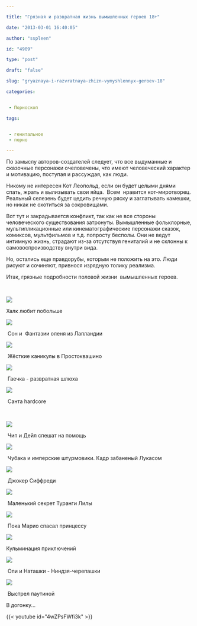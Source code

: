 ```yaml
---

title: "Грязная и развратная жизнь вымышленных героев 18+"

date: "2013-03-01 16:40:05"

author: "sspleen"

id: "4909"

type: "post"

draft: "false"

slug: "gryaznaya-i-razvratnaya-zhizn-vymyshlennyx-geroev-18"

categories:


 - Порноскоп

tags:


 - генитальное
 - порно

---
```

По замыслу авторов-создателей следует, что все выдуманные и сказочные персонажи очеловечены, что имеют человеческий характер и мотивацию, поступая и рассуждая, как люди.  
  
Никому не интересен Кот Леопольд, если он будет целыми днями спать, жрать и вылизывать свои яйца.  Всем  нравится кот-миротворец. Реальный селезень будет цедить речную ряску и заглатывать камешки, но никак не охотиться за сокровищами.  
  
Вот тут и закрадывается конфликт, так как не все стороны человеческого существования затронуты. Вымышленные фольклорные, мультипликационные или кинематографические персонажи сказок, комиксов, мультфильмов и т.д. попросту бесполы. Они не ведут интимную жизнь, страдают из-за отсутствуя гениталий и не склонны к самовоспроизводству внутри вида.  
  
Но, остались еще правдорубы, которым не положить на это. Люди рисуют и сочиняют, привнося изрядную толику реализма.  
  
Итак, грязные подробности половой жизни  вымышленных героев.  
  
   
  
[![](/uploads/2013/03/boobs-hulk.jpg)](/2013/03/gryaznaya-i-razvratnaya-zhizn-vymyshlennyx-geroev-18/boobs-hulk/)  

Халк любит побольше

  
[![](/uploads/2013/03/tumblr_meqfmeakmb1rlwj7ho1_500.gif)](/2013/03/gryaznaya-i-razvratnaya-zhizn-vymyshlennyx-geroev-18/tumblr_meqfmeakmb1rlwj7ho1_500/)  

 Сон и  Фантазии оленя из Лапландии

  
[![](/uploads/2013/03/внезапно.png)](/2013/03/gryaznaya-i-razvratnaya-zhizn-vymyshlennyx-geroev-18/vnezapno/)  

 Жёсткие каникулы в Простоквашино

  
[![](/uploads/2013/03/Гаечка-дрянь.jpg)](/2013/03/gryaznaya-i-razvratnaya-zhizn-vymyshlennyx-geroev-18/gaechka-dryan/)  

 Гаечка - развратная шлюха

  
[![](/uploads/2013/03/bad-santa.jpg)](/2013/03/gryaznaya-i-razvratnaya-zhizn-vymyshlennyx-geroev-18/bad-santa/)  

 Санта hardcore

  
   
  
[![](/uploads/2013/03/cartoons-fuck.jpg)](/2013/03/gryaznaya-i-razvratnaya-zhizn-vymyshlennyx-geroev-18/cartoons-fuck/)  

 Чип и Дейл спешат на помощь

  
[![](/uploads/2013/03/Chewbacca-fuck.jpg)](/2013/03/gryaznaya-i-razvratnaya-zhizn-vymyshlennyx-geroev-18/chewbacca-fuck/)  

 Чубака и имперские штурмовики. Кадр забаненый Лукасом

  
[![](/uploads/2013/03/jocker-hardcore.jpg)](/2013/03/gryaznaya-i-razvratnaya-zhizn-vymyshlennyx-geroev-18/jocker-hardcore/)  

 Джокер Сиффреди

  
[![](/uploads/2013/03/Lila-cock.jpg)](/2013/03/gryaznaya-i-razvratnaya-zhizn-vymyshlennyx-geroev-18/lila-cock/)  

 Маленький секрет Туранги Лилы

  
[![](/uploads/2013/03/mario-adult.jpg)](/2013/03/gryaznaya-i-razvratnaya-zhizn-vymyshlennyx-geroev-18/mario-adult/)  

 Пока Марио спасал принцессу

  
[![](/uploads/2013/03/mario-gang-bang.gif)](/2013/03/gryaznaya-i-razvratnaya-zhizn-vymyshlennyx-geroev-18/mario-gang-bang/)  

Кульминация приключений

  
[![](/uploads/2013/03/ninja-chics.jpeg)](/2013/03/gryaznaya-i-razvratnaya-zhizn-vymyshlennyx-geroev-18/ninja-chics/)  

 Оли и Наташки - Ниндзя-черепашки

  
[![](/uploads/2013/03/sexy-spiderwoman.jpg)](/2013/03/gryaznaya-i-razvratnaya-zhizn-vymyshlennyx-geroev-18/sexy-spiderwoman/)  

 Выстрел паутиной

  

В догонку...

  
{{< youtube id="4wZPsFWfi3k" >}}